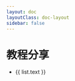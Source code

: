 ```yaml
---
layout: doc
layoutClass: doc-layout
sidebar: false
---
```

# 教程分享

<ul>
    <li v-for="list in sidebar[0].items" :key="list.link">
    <a :href="list.link">{{ list.text }}</a>
    </li>
</ul>

<script setup>
import { useSidebar } from 'vitepress/theme'

const { sidebar,sidebarGroups } = useSidebar()
</script>
